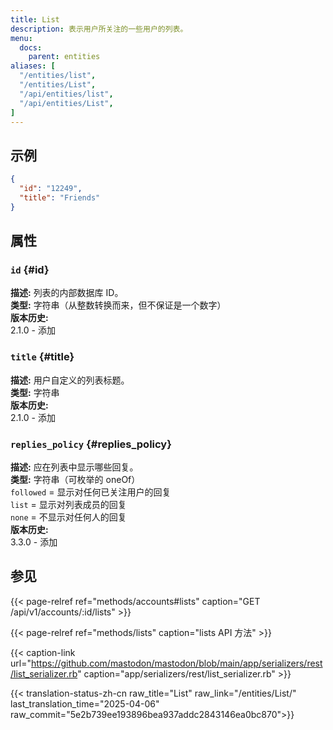```yaml
---
title: List
description: 表示用户所关注的一些用户的列表。
menu:
  docs:
    parent: entities
aliases: [
  "/entities/list",
  "/entities/List",
  "/api/entities/list",
  "/api/entities/List",
]
---
```


## 示例

```json
{
  "id": "12249",
  "title": "Friends"
}
```

## 属性

### `id` {#id}

**描述:** 列表的内部数据库 ID。\
**类型:** 字符串（从整数转换而来，但不保证是一个数字）\
**版本历史:**\
2.1.0 - 添加

### `title` {#title}

**描述:** 用户自定义的列表标题。\
**类型:** 字符串\
**版本历史:**\
2.1.0 - 添加

### `replies_policy` {#replies_policy}

**描述:** 应在列表中显示哪些回复。\
**类型:** 字符串（可枚举的 oneOf）\
`followed` = 显示对任何已关注用户的回复\
`list` = 显示对列表成员的回复\
`none` = 不显示对任何人的回复\
**版本历史:**\
3.3.0 - 添加

## 参见

{{< page-relref ref="methods/accounts#lists" caption="GET /api/v1/accounts/:id/lists" >}}

{{< page-relref ref="methods/lists" caption="lists API 方法" >}}

{{< caption-link url="https://github.com/mastodon/mastodon/blob/main/app/serializers/rest/list_serializer.rb" caption="app/serializers/rest/list_serializer.rb" >}}

{{< translation-status-zh-cn raw_title="List" raw_link="/entities/List/" last_translation_time="2025-04-06" raw_commit="5e2b739ee193896bea937addc2843146ea0bc870">}}
